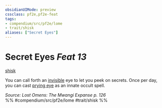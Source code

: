 ```yaml
---
obsidianUIMode: preview
cssclass: pf2e,pf2e-feat
tags:
- compendium/src/pf2e/lome
- trait/shisk
aliases: ["Secret Eyes"]
---
```

# Secret Eyes  *Feat 13*  
[shisk](/rules/traits/shisk-lome.md)  


You can call forth an [invisible](/rules/conditions.md#Invisible) eye to let you peek on secrets. Once per day, you can cast [prying eye](/compendium/spells/prying-eye.md) as an innate occult spell.

*Source: Lost Omens: The Mwangi Expanse p. 126*  
%% #compendium/src/pf2e/lome #trait/shisk %%